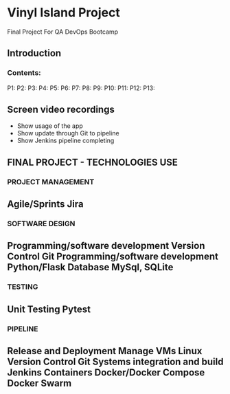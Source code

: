 # Vinyl Island Project
Final Project For QA DevOps Bootcamp

##  Introduction



### Contents:

P1:
P2:
P3:
P4:
P5:
P6:
P7:
P8:
P9:
P10:
P11:
P12:
P13:



## Screen video recordings
* Show usage of the app
* Show update through Git to pipeline
* Show Jenkins pipeline completing





## FINAL PROJECT - TECHNOLOGIES USE


### PROJECT MANAGEMENT
Agile/Sprints
Jira
-------------------------------

### SOFTWARE DESIGN
Programming/software development
Version Control
Git
Programming/software development
Python/Flask
Database
MySql, SQLite
-------------------------------

### TESTING
Unit Testing
Pytest
-------------------------------

### PIPELINE
Release and Deployment
Manage VMs
Linux
Version Control
Git
Systems integration and build
Jenkins
Containers
Docker/Docker Compose
Docker Swarm
-------------------------------

